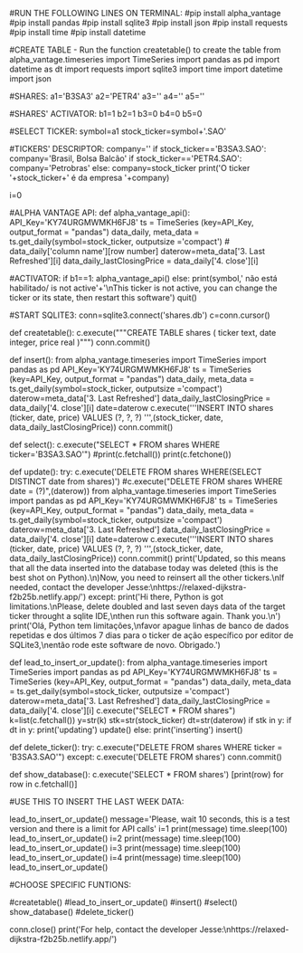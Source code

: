 #RUN THE FOLLOWING LINES ON TERMINAL:
#pip install alpha_vantage
#pip install pandas
#pip install sqlite3
#pip install json
#pip install requests
#pip install time
#pip install datetime

#CREATE TABLE - Run the function createtable() to create the table
from alpha_vantage.timeseries import TimeSeries
import pandas as pd
import datetime as dt
import requests
import sqlite3
import time
import datetime
import json

#SHARES:
a1='B3SA3'
a2='PETR4'
a3=''
a4=''
a5=''

#SHARES' ACTIVATOR:
b1=1
b2=1
b3=0
b4=0
b5=0

#SELECT TICKER:
symbol=a1
stock_ticker=symbol+'.SAO'

#TICKERS' DESCRIPTOR:
company=''
if stock_ticker=='B3SA3.SAO':
	company='Brasil, Bolsa Balcão'
if stock_ticker=='PETR4.SAO':
	company='Petrobras'
else:
	company=stock_ticker
print('O ticker '+stock_ticker+' é da empresa '+company)

i=0

#ALPHA VANTAGE API:
def alpha_vantage_api():
	API_Key='KY74URGMWMKH6FJ8'
	ts = TimeSeries (key=API_Key, output_format = "pandas")
	data_daily, meta_data = ts.get_daily(symbol=stock_ticker, outputsize ='compact')
	        # data_daily['column name'][row number]
	daterow=meta_data['3. Last Refreshed'][i]
	data_daily_lastClosingPrice = data_daily['4. close'][i]

#ACTIVATOR:
if b1==1:
	alpha_vantage_api()
else:
	print(symbol,' não está habilitado/ is not active'+'\nThis ticker is not active, you can change the ticker or its state, then restart this software')
	quit()

#START SQLITE3:
conn=sqlite3.connect('shares.db')
c=conn.cursor()

def createtable():
	c.execute("""CREATE TABLE shares (
				ticker text,
				date integer,
				price real
	)""")
	conn.commit()

def insert():
	from alpha_vantage.timeseries import TimeSeries
	import pandas as pd
	API_Key='KY74URGMWMKH6FJ8'
	ts = TimeSeries (key=API_Key, output_format = "pandas")
	data_daily, meta_data = ts.get_daily(symbol=stock_ticker, outputsize ='compact')
	daterow=meta_data['3. Last Refreshed']
	data_daily_lastClosingPrice = data_daily['4. close'][i]
	date=daterow
	c.execute('''INSERT INTO  shares (ticker, date, price) VALUES (?, ?, ?) ''',(stock_ticker, date, data_daily_lastClosingPrice))
	conn.commit()

def select():
	c.execute("SELECT * FROM shares WHERE ticker='B3SA3.SAO'")
	#print(c.fetchall())
	print(c.fetchone())

def update():
	try:
		c.execute('DELETE FROM shares WHERE(SELECT DISTINCT date from shares)')
		#c.execute("DELETE FROM shares WHERE date = (?)",(daterow))
		from alpha_vantage.timeseries import TimeSeries
		import pandas as pd
		API_Key='KY74URGMWMKH6FJ8'
		ts = TimeSeries (key=API_Key, output_format = "pandas")
		data_daily, meta_data = ts.get_daily(symbol=stock_ticker, outputsize ='compact')
		daterow=meta_data['3. Last Refreshed']
		data_daily_lastClosingPrice = data_daily['4. close'][i]
		date=daterow
		c.execute('''INSERT INTO  shares (ticker, date, price) VALUES (?, ?, ?) ''',(stock_ticker, date, data_daily_lastClosingPrice))
		conn.commit()
		print('Updated, so this means that all the data inserted into the database today was deleted (this is the best shot on Python).\n)Now, you need to reinsert all the other tickers.\nIf needed, contact the developer Jesse:\nhttps://relaxed-dijkstra-f2b25b.netlify.app/')
	except:
		print('Hi there, Python is got limitations.\nPlease, delete doubled and last seven days data of the target ticker throught a sqlite IDE,\nthen run this software again. Thank you.\n')
		print('Olá, Python tem limitações,\nfavor apague linhas de banco de dados repetidas e dos últimos 7 dias para o ticker de ação específico por editor de SQLite3,\nentão rode este software de novo. Obrigado.')

def lead_to_insert_or_update():
	from alpha_vantage.timeseries import TimeSeries
	import pandas as pd
	API_Key='KY74URGMWMKH6FJ8'
	ts = TimeSeries (key=API_Key, output_format = "pandas")
	data_daily, meta_data = ts.get_daily(symbol=stock_ticker, outputsize ='compact')
	daterow=meta_data['3. Last Refreshed']
	data_daily_lastClosingPrice = data_daily['4. close'][i]
	c.execute("SELECT * FROM shares")
	k=list(c.fetchall())
	y=str(k)
	stk=str(stock_ticker)
	dt=str(daterow)
	if stk in y:
		if dt in y:
			print('updating')
			update()
	else:
		print('inserting')
		insert()

def delete_ticker():
	try:
		c.execute("DELETE FROM shares WHERE ticker = 'B3SA3.SAO'")
	except:
		c.execute('DELETE FROM shares')
		conn.commit()

def show_database():
	c.execute('SELECT * FROM shares')
	[print(row) for row in c.fetchall()]

#USE THIS TO INSERT THE LAST WEEK DATA:

lead_to_insert_or_update()
message='Please, wait 10 seconds, this is a test version and there is a limit for API calls'
i=1
print(message)
time.sleep(100)
lead_to_insert_or_update()
i=2
print(message)
time.sleep(100)
lead_to_insert_or_update()
i=3
print(message)
time.sleep(100)
lead_to_insert_or_update()
i=4
print(message)
time.sleep(100)
lead_to_insert_or_update()



#CHOOSE SPECIFIC FUNTIONS:

#createtable()
#lead_to_insert_or_update()
#insert()
#select()
show_database()
#delete_ticker()

conn.close()
print('For help, contact the developer Jesse:\nhttps://relaxed-dijkstra-f2b25b.netlify.app/')
